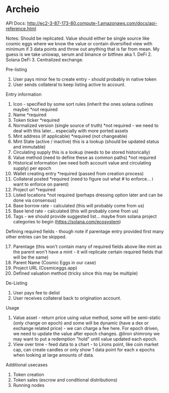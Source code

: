 # Archeio
API Docs:
http://ec2-3-87-173-80.compute-1.amazonaws.com/docs/api-reference.html

Notes:
Should be replicated.
Value should either be single source like cosmic eggs where we know the value or contain diversified view with minimum if 3 data points and throw out anything that is far from mean. My guess is we take uniswap, serum and binance or bitfinex aka 1. DeFi 2. Solana DeFi 3. Centralized exchange.

Pre-listing
1. User pays minor fee to create entry - should probably in native token
2. User sends collateral to keep listing active to account.

Entry information
1. Icon - specified by some sort rules (inherit the ones solana outlines maybe) *not required
2. Name *required
3. Token ticker *required
4. Normalized version (single source of truth) *not required - we need to deal with this later... especially with more ported assets
5. Mint address (if applicable) *required (not changeable)
6. Mint State (active / inactive) this is a lookup (should be updated status and immutable)
7. Circulating supply this is a lookup (needs to be stored historically)
8. Value method (need to define these as common paths) *not required
9. Historical information (we need both account value and circulating supply) per epoch
10. Wallet creating entry *required (passed from creation process)
11. Collateral posted *required (need to figure out what # to enforce... i want to enforce on parent)
12. Project url *required
13. Listed locations *not required (perhaps dressing option later and can be done via consensus)
14. Base borrow rate - calculated (this will probably come from us)
15. Base lend rate - calculated (this will probably come from us)
16. Tags - we should provide suggested list... maybe from solana project categories to begin (https://solana.com/ecosystem)

Defining required fields - though note if parentage entry provided first many other entries can be skipped.

17. Parentage (this won't contain many of required fields above like mint as the parent won't have a mint - it will replicate certain required fields that will be the same)
18. Parent Name (Cosmic Eggs in our case)
19. Project URL (Cosmiceggs.app)
20. Defined valuation method (tricky since this may be multiple)

De-Listing
1. User pays fee to delist
2. User receives collateral back to origination account.

Usage
1. Value asset - return price using value method, some will be semi-static (only change on epoch) and some will be dynamic (have a dex or exchange related price) - we can charge a fee here. For epoch driven, we need to update the value after epoch changes. @liron shimrony  we may want to put a redemption "hold" until value updated each epoch.
2. View over time - feed data to a chart - to Lirons point, like coin market cap, can create candles or only show 1 data point for each x epochs when looking at large amounts of data.

Additional usecases
1. Token creation
2. Token sales (escrow and conditional distributions)
3. Running nodes
